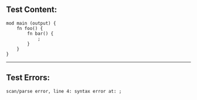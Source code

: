 
Test Content: 
-------------------------
```
mod main (output) {
    fn foo() {
        fn bar() {
            ;
        }
    }
}
```
------------------------

Test Errors:
-------------------------
```
scan/parse error, line 4: syntax error at: ;
```
